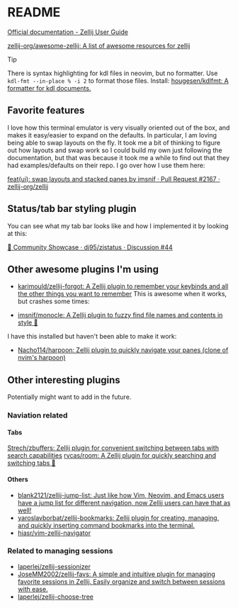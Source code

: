 # README

[Official documentation - Zellij User Guide](https://zellij.dev/documentation/)

[zellij-org/awesome-zellij: A list of awesome resources for zellij](https://github.com/zellij-org/awesome-zellij?tab=readme-ov-file)

> [!TIP]
> There is syntax highlighting for kdl files in neovim, but no formatter. Use `kdl-fmt --in-place % -i 2` to format those files.
> Install: [hougesen/kdlfmt: A formatter for kdl documents.](https://github.com/hougesen/kdlfmt)

## Favorite features

I love how this terminal emulator is very visually oriented out of the box, and makes it easy/easier to expand on the defaults. In particular, I am loving being able to swap layouts on the fly. It took me a bit of thinking to figure out how layouts and swap work so I could build my own just following the documentation, but that was because it took me a while to find out that they had examples/defaults on their repo. I go over how I use them here:

[feat(ui): swap layouts and stacked panes by imsnif · Pull Request #2167 · zellij-org/zellij](https://github.com/zellij-org/zellij/pull/2167)

## Status/tab bar styling plugin

You can see what my tab bar looks like and how I implemented it by looking at this:

[🎨 Community Showcase · dj95/zjstatus · Discussion #44](https://github.com/dj95/zjstatus/discussions/44#discussioncomment-12770553)

## Other awesome plugins I'm using

- [karimould/zellij-forgot: A Zellij plugin to remember your keybinds and all the other things you want to remember](https://github.com/karimould/zellij-forgot)
  This is awesome when it works, but crashes some times:

- [imsnif/monocle: A Zellij plugin to fuzzy find file names and contents in style 🧐](https://github.com/imsnif/monocle)

I have this installed but haven't been able to make it work:

- [Nacho114/harpoon: Zellij plugin to quickly navigate your panes (clone of nvim's harpoon)](https://github.com/Nacho114/harpoon?tab=readme-ov-file)

## Other interesting plugins

Potentially might want to add in the future.

### Naviation related

#### Tabs

[Strech/zbuffers: Zellij plugin for convenient switching between tabs with search capabilities](https://github.com/Strech/zbuffers)
[rvcas/room: A Zellij plugin for quickly searching and switching tabs 🖤](https://github.com/rvcas/room)

#### Others

- [blank2121/zellij-jump-list: Just like how Vim, Neovim, and Emacs users have a jump list for different navigation, now Zellij users can have that as well!](https://github.com/blank2121/zellij-jump-list)
- [yaroslavborbat/zellij-bookmarks: Zellij plugin for creating, managing, and quickly inserting command bookmarks into the terminal.](https://github.com/yaroslavborbat/zellij-bookmarks)
- [hiasr/vim-zellij-navigator](https://github.com/hiasr/vim-zellij-navigator)

### Related to managing sessions

- [laperlej/zellij-sessionizer](https://github.com/laperlej/zellij-sessionizer)
- [JoseMM2002/zellij-favs: A simple and intuitive plugin for managing favorite sessions in Zellij. Easily organize and switch between sessions with ease.](https://github.com/JoseMM2002/zellij-favs)
- [laperlej/zellij-choose-tree](https://github.com/laperlej/zellij-choose-tree)
